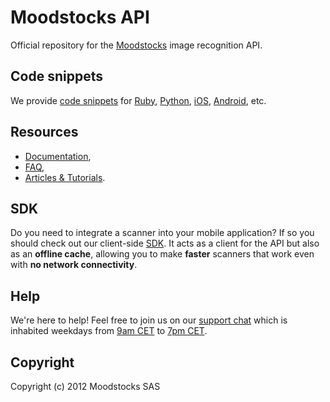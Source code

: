 # Moodstocks API

Official repository for the [Moodstocks](http://www.moodstocks.com/) image recognition API.

## Code snippets

We provide [code snippets](https://github.com/Moodstocks/moodstocks-api/tree/master/moodstocks-api) for [Ruby](https://github.com/Moodstocks/moodstocks-api/blob/master/moodstocks-api/msapi.rb), [Python](https://github.com/Moodstocks/moodstocks-api/blob/master/moodstocks-api/msapi.py), [iOS](https://github.com/Moodstocks/moodstocks-api/tree/master/moodstocks-api/msapi-iphone), [Android](https://github.com/Moodstocks/moodstocks-api/tree/master/moodstocks-api/msapi-android), etc.

## Resources

*   [Documentation](https://github.com/Moodstocks/moodstocks-api/wiki/api-v2-doc),
*   [FAQ](https://github.com/Moodstocks/moodstocks-api/wiki/faq),
*   [Articles & Tutorials](https://github.com/Moodstocks/moodstocks-api/wiki/articles).

## SDK

Do you need to integrate a scanner into your mobile application? If so you should check out our client-side [SDK](https://github.com/Moodstocks/moodstocks-sdk). It acts as a client for the API but also as an **offline cache**, allowing you to make **faster** scanners that work even with **no network connectivity**.

## Help

We're here to help! Feel free to join us on our [support chat](https://moodstocks.campfirenow.com/55fdb) which is inhabited weekdays from [9am CET](http://www.wolframalpha.com/input/?i=9am+CET) to [7pm CET](http://www.wolframalpha.com/input/?i=7pm+CET).

## Copyright

Copyright (c) 2012 Moodstocks SAS
